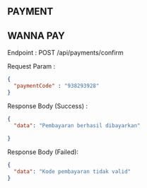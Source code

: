 ## PAYMENT

## WANNA PAY 

Endpoint : POST /api/payments/confirm

Request Param :

```json
{
  "paymentCode" : "938293928"
}
```

Response Body (Success) :

```json
{
  "data": "Pembayaran berhasil dibayarkan"
 
}
```

Response Body (Failed):

```json
{
  "data": "Kode pembayaran tidak valid"
}
```



